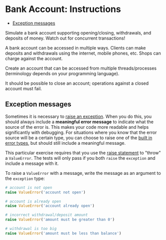 # Bank Account: Instructions

- [Exception messages](#exception-messages)

Simulate a bank account supporting opening/closing, withdrawals, and deposits of
money. Watch out for concurrent transactions!

A bank account can be accessed in multiple ways. Clients can make deposits and
withdrawals using the internet, mobile phones, etc. Shops can charge against the
account.

Create an account that can be accessed from multiple threads/processes
(terminology depends on your programming language).

It should be possible to close an account; operations against a closed account
must fail.

## Exception messages

Sometimes it is necessary to [raise an exception][raising-exceptions]. When you
do this, you should always include a **meaningful error message** to indicate
what the source of the error is. This makes your code more readable and helps
significantly with debugging. For situations where you know that the error
source will be a certain type, you can choose to raise one of the [built in
error types][exceptions-base-classes], but should still include a meaningful
message.

This particular exercise requires that you use the [raise
statement][the-raise-statement] to "throw" a `ValueError`. The tests will only
pass if you both `raise` the `exception` and include a message with it.

To raise a `ValueError` with a message, write the message as an argument to the
`exception` type:

```python
# account is not open
raise ValueError('account not open')

# account is already open
raise ValueError('account already open')

# incorrect withdrawal/deposit amount
raise ValueError('amount must be greater than 0')

# withdrawal is too big
raise ValueError('amount must be less than balance')
```

[exceptions-base-classes]:
  https://docs.python.org/3/library/exceptions.html#base-classes
[raising-exceptions]:
  https://docs.python.org/3/tutorial/errors.html#raising-exceptions
[the-raise-statement]:
  https://docs.python.org/3/reference/simple_stmts.html#the-raise-statement
